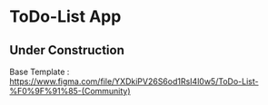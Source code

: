 # ToDo-List App

## Under Construction

Base Template : https://www.figma.com/file/YXDkiPV26S6od1RsI4l0w5/ToDo-List-%F0%9F%91%85-(Community)
